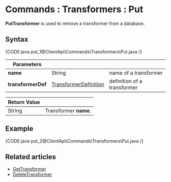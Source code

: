 # Commands : Transformers : Put

**PutTransformer** is used to remove a transformer from a database.

## Syntax

{CODE:java put_1@ClientApi\Commands\Transformers\Put.java /}

| Parameters | | |
| ------------- | ------------- | ----- |
| **name** | String | name of a transformer |
| **transformerDef** | [TransformerDefinition](../../../glossary/transformers/transformer-definition) | definition of a transformer |

| Return Value | |
| ------------- | ----- |
| String | Transformer **name**. |

## Example

{CODE:java put_2@ClientApi\Commands\Transformers\Put.java /}

## Related articles

- [GetTransformer](../../../client-api/commands/transformers/get)  
- [DeleteTransformer](../../../client-api/commands/transformers/delete)  